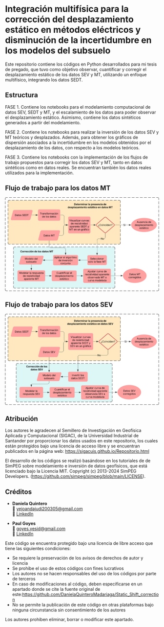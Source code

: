 # Integración multifísica para la corrección del desplazamiento estático en métodos eléctricos y disminución de la incertidumbre en los modelos del subsuelo

Este repositorio contiene los códigos en Python desarrollados para mi tesis de pregado, que tuvo como objetivo observar, cuantificar y corregir el desplazamiento estático de los datos SEV y MT, utilizando un enfoque multifísico, integrando los datos SEDT.

## Estructura

FASE 1. Contiene los notebooks para el modelamiento computacional de datos SEV, SEDT y MT, y el escalamiento de los datos para poder observar el desplazamiento estático. Asimismo, contiene los datos sintéticos generados a partir del modelamiento.

FASE 2. Contiene los notebooks para realizar la inversión de los datos SEV y MT teóricos y desplazados. Además, para obtener los gráficos de dispersión asociados a la incertidumbre en los modelos obtenidos por el desplazamiento de los datos, con respecto a los modelos teóricos.

FASE 3. Contiene los notebooks con la implementación de los flujos de trabajo propuestos para corregir los datos SEV y MT, tanto en datos sintéticos como en datos reales. Se encuentran también los datos reales utilizados para la implementación.

## Flujo de trabajo para los datos MT

![Flujo de trabajo para los datos MT](https://github.com/DanielaQuinteroMadariaga/Static_Shift_correction/blob/main/FlujodeTrabajoMT.svg)

## Flujo de trabajo para los datos SEV

![Flujo de trabajo para los datos SEV](https://github.com/DanielaQuinteroMadariaga/Static_Shift_correction/blob/main/FlujodeTrabajoSEV.svg)

## Atribución

Los autores le agradecen al Semillero de Investigación en Geofísica Aplicada y Computacional (SIGAC), de la Universidad Industrial de Santander por proporcionar los datos usados en este repositorio, los cuales están protegidos bajo una licencia de acceso libre y se encuentran publicados en la página web: https://sigacuis.github.io/Repositorio.html

El desarrollo de los códigos se realizó basándose en los tutoriales de de SimPEG sobre modelamiento e inversión de datos geofísicos, que está licenciado bajo la Licencia MIT. Copyright (c) 2013-2024 SimPEG Developers. (https://github.com/simpeg/simpeg/blob/main/LICENSE).

## Créditos

- **Daniela Quintero**  
  📧 yejoandajudi200305@gmail.com  
  🔗 [LinkedIn](https://www.linkedin.com/in/geodanielaquintero/)  

- **Paul Goyes**  
  📧 goyes.yesid@gmail.com  
  🔗 [LinkedIn](https://www.linkedin.com/in/paul-goyes)  

Este código se encuentra protegido bajo una licencia de libre acceso que tiene las siguientes condiciones:

- Se requiere la preservación de los avisos de derechos de autor y licencia
- Se prohibe el uso de estos códigos con fines lucrativos
- Los autores no se hacen responsables del uso de los códigos por parte de terceros
- En caso de modificaciones al código, deben especificarse en un apartado donde se cite la fuente original de este:https://github.com/DanielaQuinteroMadariaga/Static_Shift_correction
- No se permite la publicación de este código en otras plataformas bajo ninguna circunstancia sin consentimiento de los autores

Los autores prohiben eliminar, borrar o modificar este apartado.

